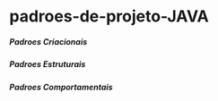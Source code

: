 # padroes-de-projeto-JAVA
##### Padroes Criacionais
##### Padroes Estruturais
##### Padroes Comportamentais
